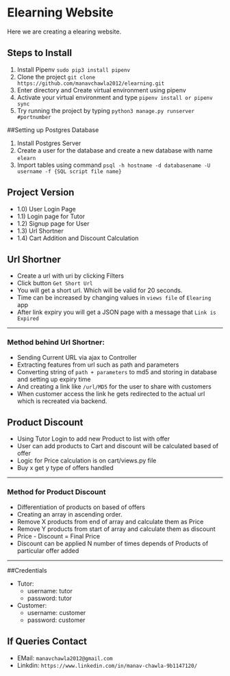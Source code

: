 # Elearning Website
Here we are creating a elearing website. 

## Steps to Install 
1) Install Pipenv ``sudo pip3 install pipenv``
2) Clone the project ``git clone https://github.com/manavchawla2012/elearning.git``
3) Enter directory and Create virtual environment using pipenv
4) Activate your virtual environment and type ``pipenv install or pipenv sync``
5) Try running the project by typing ``python3 manage.py runserver #portnumber``

##Setting up Postgres Database
1) Install Postgres Server
2) Create a user for the database and create a new database with name ``elearn``
3) Import tables using command ``psql -h hostname -d databasename -U username -f {SQL script file name}``


## Project Version
* 1.0) User Login Page
* 1.1) Login page for Tutor
* 1.2) Signup page for User
* 1.3) Url Shortner
* 1.4) Cart Addition and Discount Calculation
## Url Shortner
* Create a url with uri by clicking Filters
* Click button ``Get Short Url``
* You will get a short url. Which will be valid for 20 seconds.
* Time can be increased by changing values in `views file` of `Elearing` app
* After link expiry you will get a JSON page with a message that ``Link is Expired``

***
### Method behind Url Shortner:
* Sending Current URL via ajax to Controller
* Extracting features from url such as path and parameters
* Converting string of `path + parameters` to md5 and storing in database and setting up expiry time
* And creating a link like ``/url/MD5`` for the user to share with customers
* When customer access the link he gets redirected to the actual url which is recreated via backend.

## Product Discount
* Using Tutor Login to add new Product to list with offer
* User can add products to Cart and discount will be calculated based of offer
* Logic for Price calculation is on cart/views.py file
* Buy x get y type of offers handled

***
### Method for Product Discount
* Differentiation of products on based of offers
* Creating an array in ascending order.
* Remove X products from end of array and calculate them as Price
* Remove Y products from start of array and calculate them as discount
* Price - Discount = Final Price
* Discount can be applied N number of times depends of Products of particular offer added

***
##Credentials
* Tutor: 
    * username: tutor
    * password: tutor
* Customer: 
    * username: customer
    * password: customer

## If Queries Contact
* EMail:  `manavchawla2012@gmail.com`
* Linkdin: `https://www.linkedin.com/in/manav-chawla-9b1147120/`